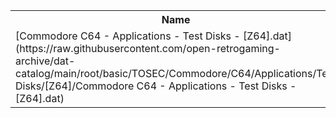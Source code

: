 <table>
<tr><th>Name</th><th>Size</th></tr>
<tr><td>[Commodore C64 - Applications - Test Disks - [Z64].dat](https://raw.githubusercontent.com/open-retrogaming-archive/dat-catalog/main/root/basic/TOSEC/Commodore/C64/Applications/Test Disks/[Z64]/Commodore C64 - Applications - Test Disks - [Z64].dat)</td><td>1292</td></tr>
</table>
